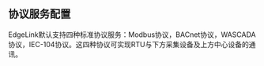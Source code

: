## 协议服务配置　

EdgeLink默认支持四种标准协议服务：Modbus协议，BACnet协议，WASCADA协议，IEC-104协议。这四种协议可实现RTU与下方采集设备及上方中心设备的通讯。　
